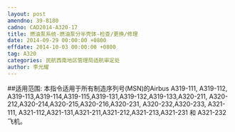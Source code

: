 ```yaml
---
layout: post
amendno: 39-8180
cadno: CAD2014-A320-17
title: 燃油泵系统-燃油泵分半壳体-检查/更换/修理
date: 2014-09-29 00:00:00 +0800
effdate: 2014-10-03 00:00:00 +0800
tag: A320
categories: 民航西南地区管理局适航审定处
author: 李光耀
---
```


##适用范围:
本指令适用于所有制造序列号(MSN)的Airbus A319-111, A319-112, A319-113,A319-114,A319-115,A319-131,A319-132,A319-133,A320-211, A320-212,A320-214,A320-215,A320-216,A320-231, A320-232,A320-233, A321-111, A321-112,A321-131,A321-211,A321-212,A321-213,A321-231 和 A321-232飞机。

